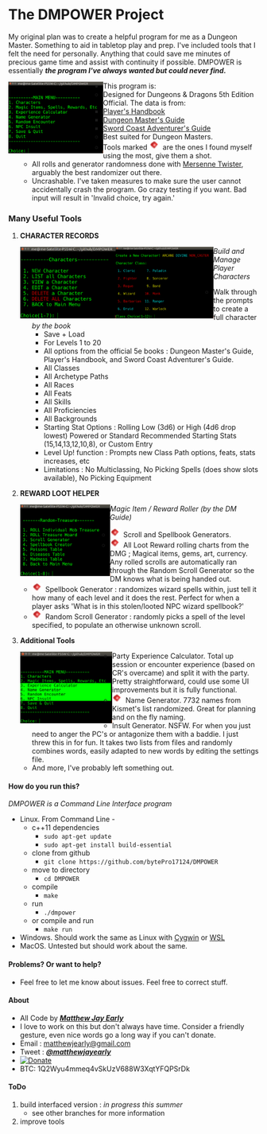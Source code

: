 
# The DMPOWER Project

My original plan was to create a helpful program for me as a Dungeon Master. Something to aid in tabletop play and prep. I've included tools that I felt the need for personally. Anything that could save me minutes of precious game time and assist with continuity if possible. DMPOWER is essentially **_the program I've always wanted but could never find._** 

<img src="img/cliscreenshot.png" height="144px" align="left">

 * This program is: 
     * Designed for Dungeons & Dragons 5th Edition Official. The data is from:
        * [Player's Handbook](http://dnd.wizards.com/products/tabletop-games/rpg-products/rpg_playershandbook)
        * [Dungeon Master's Guide](http://dnd.wizards.com/products/tabletop-games/rpg-products/dungeon-masters-guide)
        * [Sword Coast Adventurer's Guide](http://dnd.wizards.com/products/tabletop-games/rpg-products/sc-adventurers-guide)
     * Best suited for Dungeon Masters.  
     * Tools marked ![tinyredgem](img/tinyredgem.png) are the ones I found myself using the most, give them a shot.
     * All rolls and generator randomness done with [Mersenne Twister](https://en.wikipedia.org/wiki/Mersenne_Twister), arguably the best randomizer out there.
     * Uncrashable. I've taken measures to make sure the user cannot accidentally crash the program. Go crazy testing if you want. Bad input will result in 'Invalid choice, try again.'

### Many Useful Tools

1. **CHARACTER RECORDS** 

    <img src="img/cliscreenshot_characters.png" height="144px" align="left">
    
    <img src="img/cliscreenshot_characters2.png" height="144px" align="left">

    _Build and Manage Player Characters_
    
    * Walk through the prompts to create a full character _by the book_
        * Save + Load
        * For Levels 1 to 20
        * All options from the official 5e books : Dungeon Master's Guide, Player's Handbook, and Sword Coast Adventurer's Guide.  
        * All Classes
        * All Archetype Paths
        * All Races
        * All Feats 
        * All Skills 
        * All Proficiencies 
        * All Backgrounds
        * Starting Stat Options : Rolling Low (3d6) or High (4d6 drop lowest) Powered or Standard Recommended Starting Stats (15,14,13,12,10,8), or Custom Entry
        * Level Up! function : Prompts new Class Path options, feats, stats increases, etc
        * Limitations : No Multiclassing, No Picking Spells (does show slots available), No Picking Equipment


2. **REWARD LOOT HELPER** 

    <img src="img/cliscreenshot_treasure.png" height="144px" align="left">

    _Magic Item / Reward Roller (by the DM Guide)_
    
    * ![tinyredgem](img/tinyredgem.png) Scroll and Spellbook Generators.  
    * ![tinyredgem](img/tinyredgem.png) All Loot Reward rolling charts from the DMG ; Magical items, gems, art, currency. Any rolled scrolls are automatically ran through the Random Scroll Generator so the DM knows what is being handed out. 
    * ![tinyredgem](img/tinyredgem.png) Spellbook Generator : randomizes wizard spells within, just tell it how many of each level and it does the rest. Perfect for when a player asks 'What is in this stolen/looted NPC wizard spellbook?' 
    * ![tinyredgem](img/tinyredgem.png) Random Scroll Generator : randomly picks a spell of the level specified, to populate an otherwise unknown scroll. 

3. **Additional Tools**  

    <img src="img/cliscreenshot_other_tools.png" height="144px" align="left">

    * Party Experience Calculator. Total up session or encounter experience (based on CR's overcame) and split it with the party. Pretty straightforward, could use some UI improvements but it is fully functional.
    * ![tinyredgem](img/tinyredgem.png) Name Generator. 7732 names from Kismet's list randomized. Great for planning and on the fly naming.   
    * Insult Generator. NSFW. For when you just need to anger the PC's or antagonize them with a baddie. I just threw this in for fun. It takes two lists from files and randomly combines words, easily adapted to new words by editing the settings file.
    * And more, I've probably left something out.

#### How do you run this?  

_DMPOWER is a Command Line Interface program_

* Linux. From Command Line -
    * c++11 dependencies
        * ````sudo apt-get update````
        * ````sudo apt-get install build-essential````
    * clone from github
        * ````git clone https://github.com/bytePro17124/DMPOWER````
    * move to directory
        * ````cd DMPOWER````
	* compile 
		* ````make````
	* run 
		* ````./dmpower````
	* or compile and run 
		* ````make run````
* Windows. Should work the same as Linux with [Cygwin](https://www.cygwin.com/) or [WSL](https://msdn.microsoft.com/commandline/wsl/about)
* MacOS. Untested but should work about the same.


#### Problems? Or want to help?
  
* Feel free to let me know about issues. Feel free to correct stuff. 

#### About

* All Code by [**_Matthew Jay Early_**](https://twitter.com/matthewjayearly) 
* I love to work on this but don't always have time. Consider a friendly gesture, even nice words go a long way if you can't donate.
* Email : [matthewjearly@gmail.com](mailto::matthewjearly@gmail.com) 
* Tweet : [**_@matthewjayearly_**](https://twitter.com/matthewjayearly) 
* [![Donate](https://img.shields.io/badge/Donate-PayPal-green.svg)](https://www.paypal.com/cgi-bin/webscr?cmd=_s-xclick&hosted_button_id=982RBXVEKD9Z8)
* BTC: 1Q2Wyu4mmeq4vSkUzV688W3XqtYFQPSrDk

#### ToDo
1. build interfaced version : _in progress this summer_ 
    * see other branches for more information
2. improve tools
